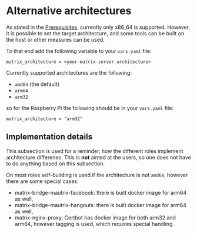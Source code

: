 # Alternative architectures
As stated in the [Prerequisites](prerequisites.md), currently only x86_64 is supported. However, it is possible to set the target architecture, and some tools can be built on the host or other measures can be used.

To that end add the following variable to your `vars.yaml` file:
```
matrix_architecture = <your-matrix-server-architecture>
```
Currently supported architectures are the following:
- `amd64` (the default)
- `arm64`
- `arm32`

so for the Raspberry Pi the following should be in your `vars.yaml` file:
```
matrix_architecture = "arm32"
```

## Implementation details
This subsection is used for a reminder, how the different roles implement architecture differenes. This is **not** aimed at the users, so one does not have to do anything based on this subsection.

On most roles self-building is used if the architecture is not `amd64`, however there are some special cases:
- matrix-bridge-mautrix-facebook: there is built docker image for arm64 as well,
- matrix-bridge-mautrix-hangouts: there is built docker image for arm64 as well,
- matrix-nginx-proxy: Certbot has docker image for both arm32 and arm64, however tagging is used, which requires special handling.
